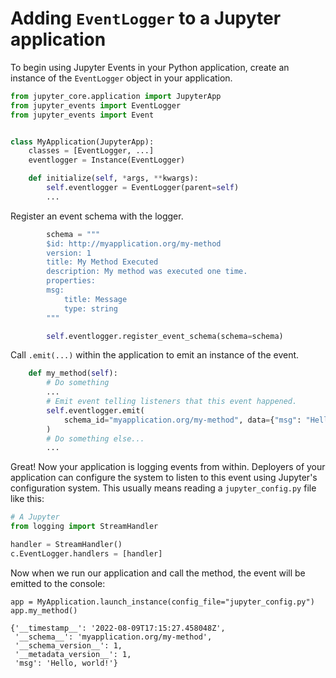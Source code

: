 # Adding `EventLogger` to a Jupyter application

To begin using Jupyter Events in your Python application, create an instance of the `EventLogger` object in your application.

```python
from jupyter_core.application import JupyterApp
from jupyter_events import EventLogger
from jupyter_events import Event


class MyApplication(JupyterApp):
    classes = [EventLogger, ...]
    eventlogger = Instance(EventLogger)

    def initialize(self, *args, **kwargs):
        self.eventlogger = EventLogger(parent=self)
        ...
```

Register an event schema with the logger.

```python
        schema = """
        $id: http://myapplication.org/my-method
        version: 1
        title: My Method Executed
        description: My method was executed one time.
        properties:
        msg:
            title: Message
            type: string
        """

        self.eventlogger.register_event_schema(schema=schema)
```

Call `.emit(...)` within the application to emit an instance of the event.

```python
    def my_method(self):
        # Do something
        ...
        # Emit event telling listeners that this event happened.
        self.eventlogger.emit(
            schema_id="myapplication.org/my-method", data={"msg": "Hello, world!"}
        )
        # Do something else...
        ...
```

Great! Now your application is logging events from within. Deployers of your application can configure the system to listen to this event using Jupyter's configuration system. This usually means reading a `jupyter_config.py` file like this:

```python
# A Jupyter
from logging import StreamHandler

handler = StreamHandler()
c.EventLogger.handlers = [handler]
```

Now when we run our application and call the method, the event will be emitted to the console:

```
app = MyApplication.launch_instance(config_file="jupyter_config.py")
app.my_method()
```

```
{'__timestamp__': '2022-08-09T17:15:27.458048Z',
 '__schema__': 'myapplication.org/my-method',
 '__schema_version__': 1,
 '__metadata_version__': 1,
 'msg': 'Hello, world!'}
```
